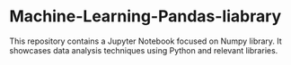 # Machine-Learning-Pandas-liabrary
This repository contains a Jupyter Notebook focused on Numpy library. It showcases data analysis techniques using Python and relevant libraries.
